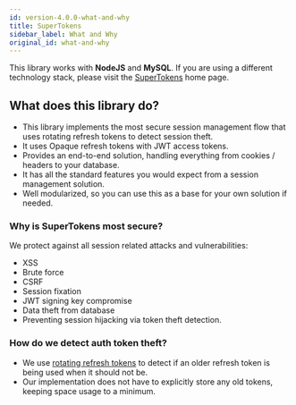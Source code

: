 ```yaml
---
id: version-4.0.0-what-and-why
title: SuperTokens
sidebar_label: What and Why
original_id: what-and-why
---
```


<span class="highlighted-text">This library works with <b>NodeJS</b> and <b>MySQL</b>.</span> If you are using a different technology stack, please visit the [SuperTokens](https://supertokens.io#tech-stack) home page.

## What does this library do?
- This library implements the most secure session management flow that uses rotating refresh tokens to detect session theft. 
- It uses <span class="highlighted-text">Opaque refresh tokens</span> with <span class="highlighted-text">JWT access tokens</span>.
- Provides an end-to-end solution, handling everything from cookies / headers to your database.
- It has all the standard features you would expect from a session management solution.
- Well modularized, so you can use this as a base for your own solution if needed.


### Why is SuperTokens most secure?
We protect against all session related attacks and vulnerabilities:
- XSS
- Brute force
- CSRF
- Session fixation
- JWT signing key compromise
- Data theft from database
- Preventing session hijacking via <span class="highlighted-text">token theft detection</span>.

### How do we detect auth token theft?
- We use [rotating refresh tokens](https://tools.ietf.org/html/rfc6819#section-5.2.2.3) to detect if an older refresh token is being used when it should not be. 
- Our implementation does not have to explicitly store any old tokens, keeping space usage to a minimum.